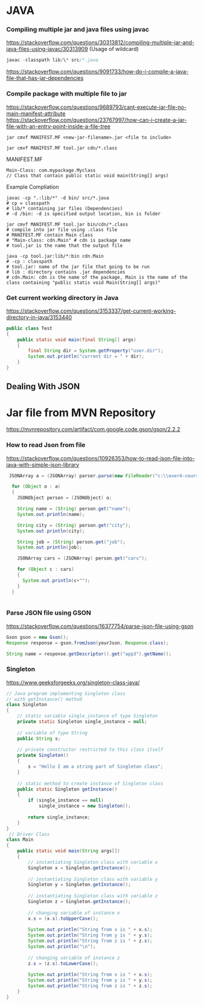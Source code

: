 # JAVA

### Compiling multiple jar and java files using javac
https://stackoverflow.com/questions/30313812/compiling-multiple-jar-and-java-files-using-javac/30313909
(Usage of wildcard)
```java
javac -classpath lib/\* src/*.java
```
https://stackoverflow.com/questions/9091733/how-do-i-compile-a-java-file-that-has-jar-dependencies


### Compile package with multiple file to jar
https://stackoverflow.com/questions/9689793/cant-execute-jar-file-no-main-manifest-attribute
https://stackoverflow.com/questions/23767997/how-can-i-create-a-jar-file-with-an-entry-point-inside-a-file-tree
```
jar cmvf MANIFEST.MF <new-jar-filename>.jar <file to include>

jar cmvf MANIFEST.MF tool.jar cdn/*.class
```
MANIFEST.MF
```
Main-Class: com.mypackage.Myclass
// Class that contain public static void main(String[] args)
```
Example Compliation
```
javac -cp ".:lib/*" -d bin/ src/*.java
# cp = classpath
# lib/* containing jar files (Dependencies)
# -d /bin: -d is specified output location, bin is folder

jar cmvf MANIFEST.MF tool.jar bin/cdn/*.class
# compile into jar file using .class file
# MANIFEST.MF contain Main class
# "Main-class: cdn.Main" # cdn is package name
# tool.jar is the name that the output file

java -cp tool.jar:lib/*:bin cdn.Main
# -cp : classpath
# tool.jar: name of the jar file that going to be run
# lib : directory contains .jar dependencies
# cdn.Main: cdn is the name of the package, Main is the name of the class containing "public statis void Main(String[] args)"
```


### Get current working directory in Java
https://stackoverflow.com/questions/3153337/get-current-working-directory-in-java/3153440
```java
public class Test
{
    public static void main(final String[] args)
    {
        final String dir = System.getProperty("user.dir");
        System.out.println("current dir = " + dir);
    }
}  
```

## Dealing With JSON

# Jar file from MVN Repository
https://mvnrepository.com/artifact/com.google.code.gson/gson/2.2.2

### How to read Json from file
https://stackoverflow.com/questions/10926353/how-to-read-json-file-into-java-with-simple-json-library
```java
 JSONArray a = (JSONArray) parser.parse(new FileReader("c:\\exer4-courses.json"));

  for (Object o : a)
  {
    JSONObject person = (JSONObject) o;

    String name = (String) person.get("name");
    System.out.println(name);

    String city = (String) person.get("city");
    System.out.println(city);

    String job = (String) person.get("job");
    System.out.println(job);

    JSONArray cars = (JSONArray) person.get("cars");

    for (Object c : cars)
    {
      System.out.println(c+"");
    }
  }
  
```

### Parse JSON file using GSON
https://stackoverflow.com/questions/16377754/parse-json-file-using-gson
```java
Gson gson = new Gson();
Response response = gson.fromJson(yourJson, Response.class);

String name = response.getDescriptor().get("app3").getName();
```


### Singleton
https://www.geeksforgeeks.org/singleton-class-java/
```java
// Java program implementing Singleton class
// with getInstance() method
class Singleton
{
    // static variable single_instance of type Singleton
    private static Singleton single_instance = null;
 
    // variable of type String
    public String s;
 
    // private constructor restricted to this class itself
    private Singleton()
    {
        s = "Hello I am a string part of Singleton class";
    }
 
    // static method to create instance of Singleton class
    public static Singleton getInstance()
    {
        if (single_instance == null)
            single_instance = new Singleton();
 
        return single_instance;
    }
}
 // Driver Class
class Main
{
    public static void main(String args[])
    {
        // instantiating Singleton class with variable x
        Singleton x = Singleton.getInstance();
 
        // instantiating Singleton class with variable y
        Singleton y = Singleton.getInstance();
 
        // instantiating Singleton class with variable z
        Singleton z = Singleton.getInstance();
 
        // changing variable of instance x
        x.s = (x.s).toUpperCase();
 
        System.out.println("String from x is " + x.s);
        System.out.println("String from y is " + y.s);
        System.out.println("String from z is " + z.s);
        System.out.println("\n");
 
        // changing variable of instance z
        z.s = (z.s).toLowerCase();
 
        System.out.println("String from x is " + x.s);
        System.out.println("String from y is " + y.s);
        System.out.println("String from z is " + z.s);
    }
}
```
